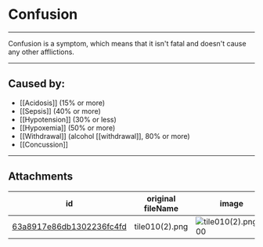 # Confusion

 

---

Confusion is a symptom, which means that it isn't fatal and doesn't cause any other afflictions.

---
## Caused by:

- [[Acidosis]] (15% or more)
- [[Sepsis]] (40% or more)
- [[Hypotension]] (30% or less)
- [[Hypoxemia]] (50% or more)
- [[Withdrawal]] (alcohol [[withdrawal]], 80% or more)
- [[Concussion]]

---

## Attachments

id | original fileName | image
---|---|---
[63a8917e86db1302236fc4fd](63a8917e86db1302236fc4fd.png) | tile010(2).png | ![tile010(2).png\|200](63a8917e86db1302236fc4fd.png)